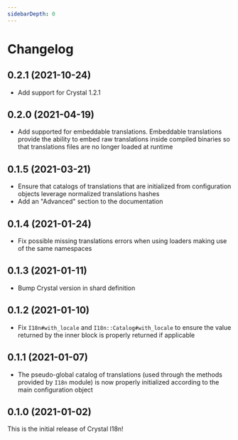 ```yaml
---
sidebarDepth: 0
---
```


# Changelog

## 0.2.1 (2021-10-24)

* Add support for Crystal 1.2.1

## 0.2.0 (2021-04-19)

* Add supported for embeddable translations. Embeddable translations provide the ability to embed raw translations 
  inside compiled binaries so that translations files are no longer loaded at runtime

## 0.1.5 (2021-03-21)

* Ensure that catalogs of translations that are initialized from configuration objects leverage normalized translations
  hashes
* Add an "Advanced" section to the documentation

## 0.1.4 (2021-01-24)

* Fix possible missing translations errors when using loaders making use of the same namespaces

## 0.1.3 (2021-01-11)

* Bump Crystal version in shard definition

## 0.1.2 (2021-01-10)

* Fix `I18n#with_locale` and `I18n::Catalog#with_locale` to ensure the value returned by the inner block is properly
  returned if applicable

## 0.1.1 (2021-01-07)

* The pseudo-global catalog of translations (used through the methods provided by `I18n` module) is now properly 
  initialized according to the main configuration object

## 0.1.0 (2021-01-02)

This is the initial release of Crystal I18n!
